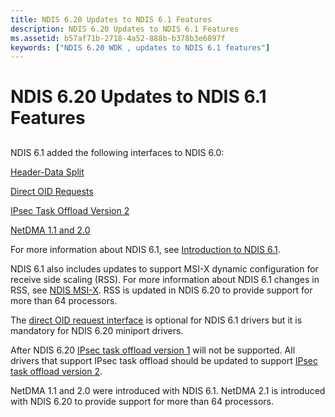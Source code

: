 ```yaml
---
title: NDIS 6.20 Updates to NDIS 6.1 Features
description: NDIS 6.20 Updates to NDIS 6.1 Features
ms.assetid: b57af71b-2718-4a52-888b-b378b3e6097f
keywords: ["NDIS 6.20 WDK , updates to NDIS 6.1 features"]
---
```


# NDIS 6.20 Updates to NDIS 6.1 Features


## <a href="" id="ddk-ndis-6-20-updates-to-ndis-6-1-features-ng"></a>


NDIS 6.1 added the following interfaces to NDIS 6.0:

[Header-Data Split](header-data-split-in-ndis-6-1.md)

[Direct OID Requests](direct-oid-request-interface-in-ndis-6-1.md)

[IPsec Task Offload Version 2](ipsec-task-offload-version-2-in-ndis-6-1.md)

[NetDMA 1.1 and 2.0](netdma-updates-in-ndis-6-1.md)

For more information about NDIS 6.1, see [Introduction to NDIS 6.1](introduction-to-ndis-6-1.md).

NDIS 6.1 also includes updates to support MSI-X dynamic configuration for receive side scaling (RSS). For more information about NDIS 6.1 changes in RSS, see [NDIS MSI-X](ndis-msi-x.md). RSS is updated in NDIS 6.20 to provide support for more than 64 processors.

The [direct OID request interface](direct-oid-request-interface-in-ndis-6-1.md) is optional for NDIS 6.1 drivers but it is mandatory for NDIS 6.20 miniport drivers.

After NDIS 6.20 [IPsec task offload version 1](ipsec-offload-version-1.md) will not be supported. All drivers that support IPsec task offload should be updated to support [IPsec task offload version 2](ipsec-offload-version-2.md).

NetDMA 1.1 and 2.0 were introduced with NDIS 6.1. NetDMA 2.1 is introduced with NDIS 6.20 to provide support for more than 64 processors.

 

 





